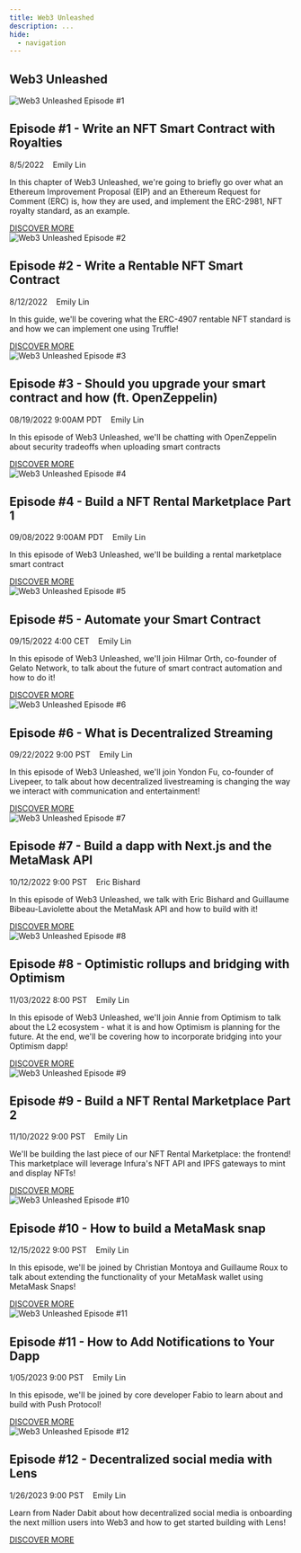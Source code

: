 ```yaml
---
title: Web3 Unleashed
description: ...
hide:
  - navigation
---
```


<style>
  .md-content__button {
    display: none;
  }
</style>

<div class="container">
    <section class="p-5">
        <h1>Web3 Unleashed</h1>
            <div class="row">
                <div class="col-md-3">
                    <img src="/img/unleashed/w3u-ep-1.png" alt="Web3 Unleashed Episode #1" class="rounded-circle img-fluid green" />
                </div>
                <div class="col-md-9 font-weight-bold">
                    <h2 class="mt-0">Episode #1 - Write an NFT Smart Contract with Royalties</h2>
                    <p>8/5/2022&nbsp;&nbsp;&nbsp;<i class="far fa-user"></i> Emily Lin</p>
                        <p>In this chapter of Web3 Unleashed, we're going to briefly go over what an Ethereum Improvement Proposal (EIP) and an Ethereum Request for Comment (ERC) is, how they are used, and implement the ERC-2981, NFT royalty standard, as an example.</p>
                    <a href="/guides/nft-royalty/" class="btn btn-truffle text-decoration-none">DISCOVER MORE</a>
                </div>
            </div>
            <div class="row mt-5">
                <div class="col-md-3">
                    <img src="/img/unleashed/w3u-ep-2.png" alt="Web3 Unleashed Episode #2" class="rounded-circle img-fluid green" />
                </div>
                <div class="col-md-9">
                    <h2 class="mt-0 font-weight-bold">Episode #2 - Write a Rentable NFT Smart Contract</h2>
                    <p>8/12/2022&nbsp;&nbsp;&nbsp;<i class="far fa-user"></i> Emily Lin</p>
                        <p>In this guide, we'll be covering what the ERC-4907 rentable NFT standard is and how we can implement one using Truffle!</p>
                    <a href="/guides/rentable-nft/" class="btn btn-truffle text-decoration-none">DISCOVER MORE</a>
                </div>
            </div>
            <div class="row mt-5">
                <div class="col-md-3">
                    <img src="/img/unleashed/w3u-ep-3.png" alt="Web3 Unleashed Episode #3" class="rounded-circle img-fluid green" />
                </div>
                <div class="col-md-9">
                    <h2 class="mt-0 font-weight-bold">Episode #3 - Should you upgrade your smart contract and how (ft. OpenZeppelin)</h2>
                    <p>08/19/2022 9:00AM PDT&nbsp;&nbsp;&nbsp;<i class="far fa-user"></i> Emily Lin</p>
                        <p>In this episode of Web3 Unleashed, we'll be chatting with OpenZeppelin about security tradeoffs when uploading smart contracts</p>
                    <a href="/guides/upgrading-security" class="btn btn-truffle text-decoration-none">DISCOVER MORE</a>
                </div>
            </div>
            <div class="row mt-5">
                <div class="col-md-3">
                    <img src="/img/unleashed/W3U-ep-4.png" alt="Web3 Unleashed Episode #4" class="rounded-circle img-fluid green" />
                </div>
                <div class="col-md-9">
                    <h2 class="mt-0 font-weight-bold">Episode #4 - Build a NFT Rental Marketplace Part 1</h2>
                    <p>09/08/2022 9:00AM PDT&nbsp;&nbsp;&nbsp;<i class="far fa-user"></i> Emily Lin</p>
                        <p>In this episode of Web3 Unleashed, we'll be building a rental marketplace smart contract</p>
                    <a href="/guides/nft-rental-marketplace" class="btn btn-truffle text-decoration-none">DISCOVER MORE</a>
                </div>
            </div>
            <div class="row mt-5">
                <div class="col-md-3">
                    <img src="/img/unleashed/W3U-ep-5.png" alt="Web3 Unleashed Episode #5" class="rounded-circle img-fluid green" />
                </div>
                <div class="col-md-9">
                    <h2 class="mt-0 font-weight-bold">Episode #5 - Automate your Smart Contract</h2>
                    <p>09/15/2022 4:00 CET&nbsp;&nbsp;&nbsp;<i class="far fa-user"></i> Emily Lin</p>
                        <p>In this episode of Web3 Unleashed, we'll join Hilmar Orth, co-founder of Gelato Network, to talk about the future of smart contract automation and how to do it!</p>
                    <a href="/guides/gelato-smart-contract-automation" class="btn btn-truffle text-decoration-none">DISCOVER MORE</a>
                </div>
            </div>
            <div class="row mt-5">
                <div class="col-md-3">
                    <img src="/img/unleashed/W3U-ep-6.png" alt="Web3 Unleashed Episode #6" class="rounded-circle img-fluid green" />
                </div>
                <div class="col-md-9">
                    <h2 class="mt-0 font-weight-bold">Episode #6 - What is Decentralized Streaming</h2>
                    <p>09/22/2022 9:00 PST&nbsp;&nbsp;&nbsp;<i class="far fa-user"></i> Emily Lin</p>
                        <p>In this episode of Web3 Unleashed, we'll join Yondon Fu, co-founder of Livepeer, to talk about how decentralized livestreaming is changing the way we interact with communication and entertainment!</p>
                    <a href="/guides/livepeer-decentralized-streaming" class="btn btn-truffle text-decoration-none">DISCOVER MORE</a>
                </div>
            </div>
            <div class="row mt-5">
                <div class="col-md-3">
                    <img src="/img/unleashed/W3U-ep-7.png" alt="Web3 Unleashed Episode #7" class="rounded-circle img-fluid green" />
                </div>
                <div class="col-md-9">
                    <h2 class="mt-0 font-weight-bold">Episode #7 - Build a dapp with Next.js and the MetaMask API</h2>
                    <p>10/12/2022 9:00 PST&nbsp;&nbsp;&nbsp;<i class="far fa-user"></i> Eric Bishard</p>
                        <p>In this episode of Web3 Unleashed, we talk with Eric Bishard and Guillaume Bibeau-Laviolette about the MetaMask API and how to build with it!</p>
                    <a href="/guides/metamask-api" class="btn btn-truffle text-decoration-none">DISCOVER MORE</a>
                </div>
            </div>
            <div class="row mt-5">
                <div class="col-md-3">
                    <img src="/img/unleashed/W3U-ep-8.png" alt="Web3 Unleashed Episode #8" class="rounded-circle img-fluid green" />
                </div>
                <div class="col-md-9">
                    <h2 class="mt-0 font-weight-bold">Episode #8 - Optimistic rollups and bridging with Optimism</h2>
                    <p>11/03/2022 8:00 PST&nbsp;&nbsp;&nbsp;<i class="far fa-user"></i> Emily Lin</p>
                        <p>In this episode of Web3 Unleashed, we'll join Annie from Optimism to talk about the L2 ecosystem - what it is and how Optimism is planning for the future. At the end, we'll be covering how to incorporate bridging into your Optimism dapp!</p>
                    <a href="/guides/optimism-bridge-widget" class="btn btn-truffle text-decoration-none">DISCOVER MORE</a>
                </div>
            </div>
            <div class="row mt-5">
                <div class="col-md-3">
                    <img src="/img/unleashed/W3U-ep-9.png" alt="Web3 Unleashed Episode #9" class="rounded-circle img-fluid green" />
                </div>
                <div class="col-md-9">
                    <h2 class="mt-0 font-weight-bold">Episode #9 - Build a NFT Rental Marketplace Part 2</h2>
                    <p>11/10/2022 9:00 PST&nbsp;&nbsp;&nbsp;<i class="far fa-user"></i> Emily Lin</p>
                        <p>We'll be building the last piece of our NFT Rental Marketplace: the frontend! This marketplace will leverage Infura's NFT API and IPFS gateways to mint and display NFTs!</p>
                    <a href="/guides/nft-rental-marketplace-2" class="btn btn-truffle text-decoration-none">DISCOVER MORE</a>
                </div>
            </div>
            <div class="row mt-5">
                <div class="col-md-3">
                    <img src="/img/unleashed/W3U-ep-10.png" alt="Web3 Unleashed Episode #10" class="rounded-circle img-fluid green" />
                </div>
                <div class="col-md-9">
                    <h2 class="mt-0 font-weight-bold">Episode #10 - How to build a MetaMask snap</h2>
                    <p>12/15/2022 9:00 PST&nbsp;&nbsp;&nbsp;<i class="far fa-user"></i> Emily Lin</p>
                        <p>In this episode, we'll be joined by Christian Montoya and Guillaume Roux to talk about extending the functionality of your MetaMask wallet using MetaMask Snaps!</p>
                    <a href="/guides/metamask-snap" class="btn btn-truffle text-decoration-none">DISCOVER MORE</a>
                </div>
            </div>
            <div class="row mt-5">
                <div class="col-md-3">
                    <img src="/img/unleashed/W3U-ep-11.png" alt="Web3 Unleashed Episode #11" class="rounded-circle img-fluid green" />
                </div>
                <div class="col-md-9">
                    <h2 class="mt-0 font-weight-bold">Episode #11 - How to Add Notifications to Your Dapp</h2>
                    <p>1/05/2023 9:00 PST&nbsp;&nbsp;&nbsp;<i class="far fa-user"></i> Emily Lin</p>
                        <p>In this episode, we'll be joined by core developer Fabio to learn about and build with Push Protocol!</p>
                    <a href="/guides/push-notification" class="btn btn-truffle text-decoration-none">DISCOVER MORE</a>
                </div>
            </div>
            <div class="row mt-5">
                <div class="col-md-3">
                    <img src="/img/unleashed/W3U-ep-12.png" alt="Web3 Unleashed Episode #12" class="rounded-circle img-fluid green" />
                </div>
                <div class="col-md-9">
                    <h2 class="mt-0 font-weight-bold">Episode #12 - Decentralized social media with Lens</h2>
                    <p>1/26/2023 9:00 PST&nbsp;&nbsp;&nbsp;<i class="far fa-user"></i> Emily Lin</p>
                        <p>Learn from Nader Dabit about how decentralized social media is onboarding the next million users into Web3 and how to get started building with Lens!</p>
                    <a href="/guides/lens-protocol" class="btn btn-truffle text-decoration-none">DISCOVER MORE</a>
                </div>
            </div>
    </section>
</div>